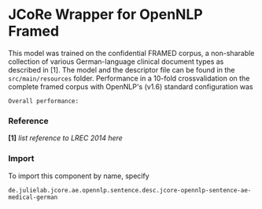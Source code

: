 # JCoRe Wrapper for OpenNLP Framed
This model was trained on the confidential FRAMED corpus, a non-sharable collection of various German-language clinical
document types as described in [1].
The model and the descriptor file can be found in the `src/main/resources` folder.
Performance in a 10-fold crossvalidation on the complete framed corpus with OpenNLP's (v1.6) standard configuration was
```
Overall performance:

```
### Reference
**[1]** *list reference to LREC 2014 here*

### Import
To import this component by name, specify

<code>de.julielab.jcore.ae.opennlp.sentence.desc.jcore-opennlp-sentence-ae-medical-german</code>

